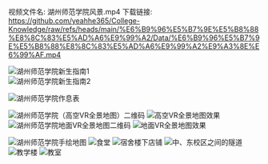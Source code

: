 视频文件名: 湖州师范学院风景.mp4
下载链接: https://github.com/yeahhe365/College-Knowledge/raw/refs/heads/main/%E6%B9%96%E5%B7%9E%E5%B8%88%E8%8C%83%E5%AD%A6%E9%99%A2/Data/%E6%B9%96%E5%B7%9E%E5%B8%88%E8%8C%83%E5%AD%A6%E9%99%A2%E9%A3%8E%E6%99%AF.mp4

![湖州师范学院新生指南1](https://github.com/user-attachments/assets/1fc1b1ef-b5fd-405b-9752-9b4f4403760a)  
![湖州师范学院新生指南2](https://github.com/user-attachments/assets/bc2de8b7-2a80-48e1-9796-9f3b3f6fee45)

![湖州师范学院作息表](https://github.com/user-attachments/assets/11fa391a-a4c1-4d76-b6d5-299744f18dde)

![湖州师范学院（高空VR全景地图）二维码](https://github.com/user-attachments/assets/34c4cbea-f3e0-489d-8e9a-6f419de1fcc9)
![高空VR全景地图效果](https://github.com/user-attachments/assets/8b0a9171-3710-4d2b-9802-187a5e411ea3)
![湖州师范学院地面VR全景地图二维码](https://github.com/user-attachments/assets/799acdb8-00d0-499e-9179-6d22e3eee029)
![地面VR全景地图效果](https://github.com/user-attachments/assets/63f66ed5-4fd6-4af1-ae01-7d45e2138d39)

![湖州师范学院手绘地图](https://github.com/user-attachments/assets/cfe5da6d-0020-4b44-93e7-e7297cd3be9a)
![食堂](https://github.com/user-attachments/assets/0180ddb1-da16-4e9d-959f-177a63af4af7)
![宿舍楼下店铺](https://github.com/user-attachments/assets/f355a31d-d2cf-4b11-9506-80e6829eb83f)
![中、东校区之间的隧道](https://github.com/user-attachments/assets/81d75e89-0435-413d-9bd5-01e97cad5648)
![教学楼](https://github.com/user-attachments/assets/8665ed63-7b37-43dd-8d64-d219346ac161)
![教室](https://github.com/user-attachments/assets/0966b506-d28a-4ec8-aee9-81fc4d5c088a)

